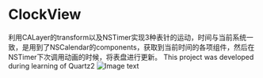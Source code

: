 # ClockView
利用CALayer的transform以及NSTimer实现3种表针的运动，时间与当前系统一致，是用到了NSCalendar的components，获取到当前时间的各项组件，然后在NSTimer下次调用动画的时候，将表盘进行更新。
This project was developed during learning of Quartz2
![Image text](http://raw.github.com/nuoyaneasy/ClockView/master/screenShots.gif)


